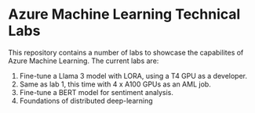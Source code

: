 # Azure Machine Learning Technical Labs

This repository contains a number of labs to showcase the capabilites of Azure Machine Learning.  The current labs are:

1.  Fine-tune a Llama 3 model with LORA, using a T4 GPU as a developer.
2.  Same as lab 1, this time with 4 x A100 GPUs as an AML job.
3.  Fine-tune a BERT model for sentiment analysis.
4.  Foundations of distributed deep-learning

 

